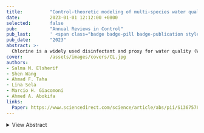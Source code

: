 ```yaml
---
title:          "Control-theoretic modeling of multi-species water quality dynamics in drinking water networks: Survey, methods, and test cases"
date:           2023-01-01 12:12:00 +0800
selected:       false
pub:            "Annual Reviews in Control"
pub_last:       ' <span class="badge badge-pill badge-publication style="background-color: #3498db; color: white;">Journal</span>'
pub_date:       "2023"
abstract: >-
  Chlorine is a widely used disinfectant and proxy for water quality (WQ) monitoring in water distribution networks (WDN). Chlorine-based WQ regulation and control aim to maintain pathogen-free water. Chlorine residual evolution within WDN is commonly modeled using the typical single-species decay and reaction dynamics that account for network-wide, spatiotemporal chlorine concentrations only. Prior studies have proposed more advanced and accurate descriptions via multi-species dynamics. This paper presents a host of novel state-space, control-theoretic representations of multi-species water quality dynamics. These representations describe decay, reaction, and transport of chlorine and a fictitious reactive substance to reflect realistic complex scenarios in WDN. Such dynamics are simulated over space- and time-discretized grids of the transport partial differential equation and the nonlinear reaction ordinary differential equation. To that end, this paper (i) provides a full description on how to formulate a high fidelity model-driven state-space representation of the multi-species water quality dynamics and (ii) investigates the applicability and performance of different Eulerian-based schemes (Lax–Wendroff, backward Euler, Crank–Nicolson, and Implicit Upwind) and Lagrangian-based schemes (Method of Characteristics) in contrast with EPANET and its EPANET-MSX extension. Numerical case studies reveal that the Implicit Upwind scheme, Method of Characteristics, and Lax–Wendroff scheme outperform other schemes with reliable results under reasonable assumptions and limitations.
cover:          /assets/images/covers/CL.jpg
authors:
- Salma M. Elsherif
- Shen Wang
- Ahmad F. Taha
- Lina Sela
- Marcio H. Giacomoni
- Ahmed A. Abokifa
links:
  Paper: https://www.sciencedirect.com/science/article/abs/pii/S1367578822000943
---
```

<details>
  <summary>View Abstract</summary>
  <p>
    When the cover image is not provided, it will generate random colorful bubble images as the cover image using the <code>bubble_visual_hash.js</code> script.
  </p>
</details>
